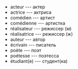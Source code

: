 - acteur --- актер
- actrice --- актриса
- comédien --- артист
- comédienne --- артистка
- réalisateur --- режиссер (м)
- réalisatrice --- режиссер (ж)
- auteur --- автор
- écrivain --- писатель
- poète --- поэт
- poétesse --- поэтесса
- étudiant(e) --- студент(ка)